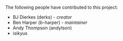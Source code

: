 The following people have contributed to this project:

- BJ Dierkes (derks) - *creator*
- Ben Harper (b-harper) - *maintainer*
- Andy Thompson (andytson)
- isikyus

